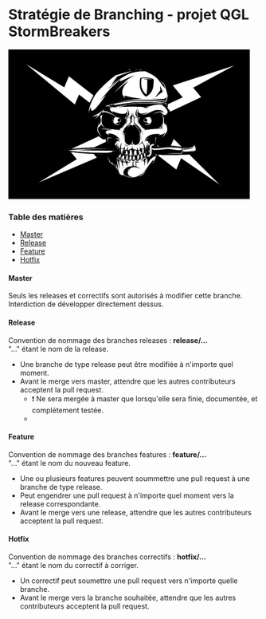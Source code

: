 # Stratégie de Branching - projet QGL StormBreakers

![](flag.png?raw=true)

### Table des matières
* [Master](#master)
* [Release](#release)
* [Feature](#feature)
* [Hotfix](#hotfix)

#### Master
Seuls les releases et correctifs sont autorisés à modifier cette branche. Interdiction de développer directement dessus.

#### Release

Convention de nommage des branches releases : **release/...**
<br>"..." étant le nom de la release.

- Une branche de type release peut être modifiée à n'importe quel moment.
- Avant le merge vers master, attendre que les autres contributeurs acceptent la pull request.
	- :exclamation: Ne sera mergée à master que lorsqu'elle sera finie, documentée, et complétement testée.
	- 

#### Feature
Convention de nommage des branches features : **feature/...**
<br>"..." étant le nom du nouveau feature.

- Une ou plusieurs features peuvent soummettre une pull request à une branche de type release.
- Peut engendrer une pull request à n'importe quel moment vers la release correspondante.
- Avant le merge vers une release, attendre que les autres contributeurs acceptent la pull request.

#### Hotfix
Convention de nommage des branches correctifs : **hotfix/...**
<br>"..." étant le nom du correctif à corriger.

- Un correctif peut soumettre une pull request vers n'importe quelle branche.
- Avant le merge vers la branche souhaitée, attendre que les autres contributeurs acceptent la pull request.